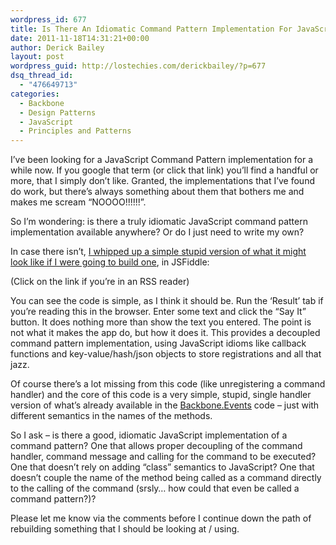 ```yaml
---
wordpress_id: 677
title: Is There An Idiomatic Command Pattern Implementation For JavaScript?
date: 2011-11-18T14:31:21+00:00
author: Derick Bailey
layout: post
wordpress_guid: http://lostechies.com/derickbailey/?p=677
dsq_thread_id:
  - "476649713"
categories:
  - Backbone
  - Design Patterns
  - JavaScript
  - Principles and Patterns
---
```

I&#8217;ve been looking for a JavaScript Command Pattern implementation for a while now. If you google that term (or click that link) you&#8217;ll find a handful or more, that I simply don&#8217;t like. Granted, the implementations that I&#8217;ve found do work, but there&#8217;s always something about them that bothers me and makes me scream &#8220;NOOOO!!!!!!&#8221;.

So I&#8217;m wondering: is there a truly idiomatic JavaScript command pattern implementation available anywhere? Or do I just need to write my own?

In case there isn&#8217;t, [I whipped up a simple stupid version of what it might look like if I were going to build one](http://jsfiddle.net/derickbailey/HsDNG/), in JSFiddle:



(Click on the link if you&#8217;re in an RSS reader)

You can see the code is simple, as I think it should be. Run the &#8216;Result&#8217; tab if you&#8217;re reading this in the browser. Enter some text and click the &#8220;Say It&#8221; button. It does nothing more than show the text you entered. The point is not what it makes the app do, but how it does it. This provides a decoupled command pattern implementation, using JavaScript idioms like callback functions and key-value/hash/json objects to store registrations and all that jazz.

Of course there&#8217;s a lot missing from this code (like unregistering a command handler) and the core of this code is a very simple, stupid, single handler version of what&#8217;s already available in the [Backbone.Events](http://documentcloud.github.com/backbone/docs/backbone.html#section-12) code &#8211; just with different semantics in the names of the methods.

So I ask &#8211; is there a good, idiomatic JavaScript implementation of a command pattern? One that allows proper decoupling of the command handler, command message and calling for the command to be executed? One that doesn&#8217;t rely on adding &#8220;class&#8221; semantics to JavaScript? One that doesn&#8217;t couple the name of the method being called as a command directly to the calling of the command (srsly… how could that even be called a command pattern?)?

Please let me know via the comments before I continue down the path of rebuilding something that I should be looking at / using.